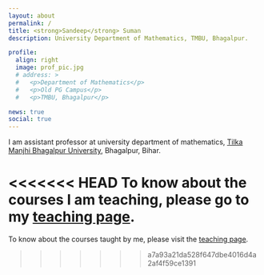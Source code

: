 ```yaml
---
layout: about
permalink: /
title: <strong>Sandeep</strong> Suman
description: University Department of Mathematics, TMBU, Bhagalpur.

profile:
  align: right
  image: prof_pic.jpg
  # address: >
  #   <p>Department of Mathematics</p>
  #   <p>Old PG Campus</p>
  #   <p>TMBU, Bhagalpur</p>

news: true
social: true
---
```


I am assistant professor at university department of mathematics, [Tilka Manjhi Bhagalpur University](https://tmbuniv.ac.in),  Bhagalpur, Bihar.

<<<<<<< HEAD
To know about the courses I am teaching, please go to my [teaching page](/teaching/).
=======
To know about the courses taught by me, please visit the [teaching page](/teaching/).



<!-- Put your address / P.O. box / other info right below your picture. You can also disable any these elements by editing `profile` property of the YAML header of your `_pages/about.md`. Edit `_bibliography/papers.bib` and Jekyll will render your [publications page](/al-folio/publications/) automatically.

Link to your social media connections, too. This theme is set up to use [Font Awesome icons](http://fortawesome.github.io/Font-Awesome/){:target="\_blank"} and [Academicons](https://jpswalsh.github.io/academicons/){:target="\_blank"}, like the ones below. Add your Facebook, Twitter, LinkedIn, Google Scholar, or just disable all of them. -->
>>>>>>> a7a93a21da528f647dbe4016d4a2af4f59ce1391
